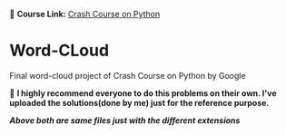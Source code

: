 :bookmark_tabs: **Course Link:** [Crash Course on Python](https://www.coursera.org/learn/python-crash-course)

# Word-CLoud
Final word-cloud project of Crash Course on Python by Google 


:pushpin:  **I highly recommend everyone to do this problems on their own. I've uploaded the solutions(done by me) just for the reference purpose.**

***Above both are same files just with the different extensions***
